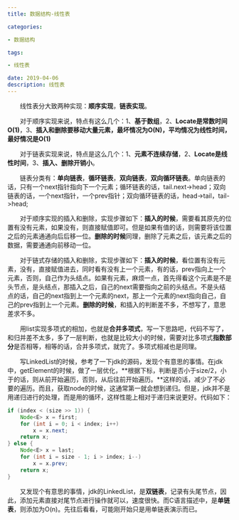 ```yaml
---
title: 数据结构-线性表

categories: 

- 数据结构

tags: 

- 线性表

date: 2019-04-06
description: 线性表
---
```




&emsp;&emsp;线性表分大致两种实现：**顺序实现**，**链表实现**。

&emsp;&emsp;对于顺序实现来说，特点有这么几个：1、**基于数组**，2、**Locate是常数时间O(1)**，3、**插入和删除要移动大量元素，最坏情况为O(N)，平均情况为线性时间，最好情况是O(1)**

&emsp;&emsp;对于链表实现来说，特点是这么几个：1、**元素不连续存储**，2、**Locate是线性时间**，3、**插入、删除开销小**。

&emsp;&emsp;链表分类有：**单向链表**，**循环链表**，**双向链表**，**双向循环链表**。单向链表的话，只有一个next指针指向下一个元素；循环链表的话，tail.next->head；双向链表的话，一个next指针，一个prev指针；双向循环链表的话，head->tail，tail->head;

&emsp;&emsp;对于顺序实现的插入和删除，实现步骤如下：**插入的时候**，需要看其原先的位置有没有元素，如果没有，则直接赋值即可。但是如果有值的话，则需要将该位置之后的元素通通向后后移一位。**删除的时候**同理，删除了元素之后，该元素之后的数据，需要通通向前移动一位。

&emsp;&emsp;对于链式存储的插入和删除，实现步骤如下：**插入的时候**，看位置有没有元素，没有，直接赋值进去，同时看有没有上一个元素，有的话，prev指向上一个元素，否则，自己作为头结点。如果有元素，麻烦一点，首先得看这个元素是不是头节点，是头结点，那插入之后，自己的next需要指向之前的头结点。不是头结点的话，自己的next指到上一个元素的next，那上一个元素的next指向自己，自己的prev指到上一个元素。**删除的时候**，和插入的判断差不多，不想写了，意思差求不多。

&emsp;&emsp;用list实现多项式的相加，也就是**合并多项式**，写一下思路吧，代码不写了，和归并差不太多，多了一层判断，也就是比较大小的时候，需要对比多项式**指数部分**是否相等，相等的话，合并多项式，就完了。多项式相减也是同理。

&emsp;&emsp;写LinkedList的时候，参考了一下jdk的源码，发现个有意思的事情。在jdk中，getElement的时候，做了一层优化，**根据下标，判断是否小于size/2，小于的话，则从前开始遍历，否则，从后往前开始遍历。**这样的话，减少了不必要的遍历。而且，获取node的时候，这通常第一就会想到递归。但是，jdk并不是用递归进行的处理，而是用的循环，这样性能上相对于递归来说更好。代码如下：

```java
if (index < (size >> 1)) {
    Node<E> x = first;
    for (int i = 0; i < index; i++)
        x = x.next;
    return x;
} else {
    Node<E> x = last;
    for (int i = size - 1; i > index; i--)
        x = x.prev;
    return x;
}
```

&emsp;&emsp;又发现个有意思的事情，jdk的LinkedList，是**双链表**，记录有头尾节点，因此，添加元素直接对尾节点进行操作就可以，速度很快。而C语言描述中，是**单链表**，则添加为O(n)。先往后看看，可能刚开始只是用单链表演示而已。
